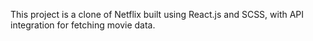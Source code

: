 This project is a clone of Netflix built using React.js and SCSS, with API integration for fetching movie data.
